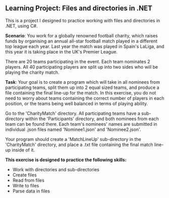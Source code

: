 Learning Project: Files and directories in .NET
--------------

This is a project I designed to practice working with files and directories in .NET, using C#.

**Scenario**:
You work for a globally renowned football charity, which raises funds by organising an annual all-star football match played in a different top league each year. Last year the match was played in Spain's LaLiga, and this year it is taking place in the UK's Premier League.

There are 20 teams participating in the event. Each team nominates 2 players. All 40 participating players are split up into two sides who will be playing the charity match.

**Task**:
Your goal is to create a program which will take in all nominees from participating teams, split them up into 2 equal sized teams, and produce a file containing the final line-up for the match. In this exercise, you do not need to worry about teams containing the correct number of players in each position, or the teams being well balanced in terms of playing ability.

Go to the 'CharityMatch' directory. All participating teams have a sub-directory within the 'Participants' directory, and both nominees from each team can be found there. Each team's nominees' names are submitted in individual .json files named 'Nominee1.json' and 'Nominee2.json'.

Your program should create a 'MatchLineUp' sub-directory in the 'CharityMatch' directory, and place a .txt file containing the final match line-up inside of it.

**This exercise is designed to practice the following skills:**
- Work with directories and sub-directories
- Create files
- Read from files
- Write to files
- Parse data in files